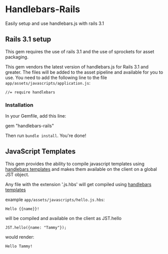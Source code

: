 # Handlebars-Rails

Easily setup and use handlebars.js with rails 3.1

## Rails 3.1 setup
This gem requires the use of rails 3.1 and the use of sprockets for asset packaging.

This gem vendors the latest version of handlebars.js for Rails 3.1 and greater. The files will be added to the asset pipeline and available for you to use.
You need to add the following line to the file `app/assets/javascripts/application.js`:

    //= require handlebars

### Installation

In your Gemfile, add this line:

  gem "handlebars-rails"

Then run `bundle install`. You're done!

## JavaScript Templates

This gem provides the ability to compile javascript templates using [handlebars templates](https://github.com/wycats/handlebars.js)
and makes them available on the client on a global JST object.

Any file with the extension '.js.hbs' will get compiled using [handlebars templates](https://github.com/wycats/handlebars.js)

example `app/assets/javascripts/hello.js.hbs`:

    Hello {{name}}!

will be compiled and available on the client as JST.hello

    JST.hello({name: "Tammy"});

would render:

    Hello Tammy!

